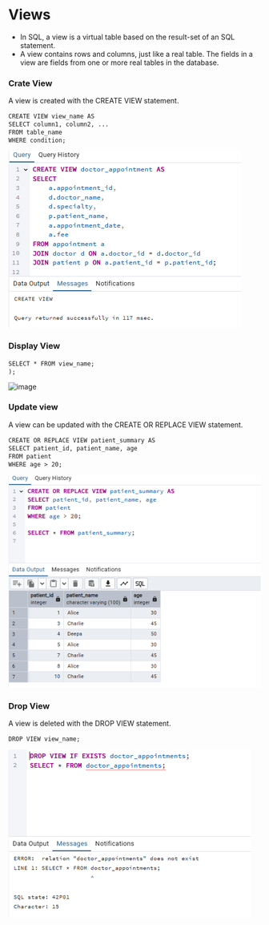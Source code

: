 # Views
- In SQL, a view is a virtual table based on the result-set of an SQL statement.  
- A view contains rows and columns, just like a real table. The fields in a view are fields from one or more real tables in the database.

### Crate View
A view is created with the CREATE VIEW statement. 

    CREATE VIEW view_name AS
    SELECT column1, column2, ...
    FROM table_name
    WHERE condition;
![image](https://github.com/Dharanish-24/Day07_Sql_Internship/blob/main/Screenshot%202025-07-03%20124237.png)
### Display View
    SELECT * FROM view_name;
    );
![image](https://github.com/Dharanish-24/Day07_Sql_Internship/blob/main/Screenshot%202025-07-03%20124453.png-)
### Update view
A view can be updated with the CREATE OR REPLACE VIEW statement.

    CREATE OR REPLACE VIEW patient_summary AS
    SELECT patient_id, patient_name, age
    FROM patient
    WHERE age > 20;
![image](https://github.com/Dharanish-24/Day07_Sql_Internship/blob/main/Screenshot%202025-07-03%20122332.png)
### Drop View
A view is deleted with the DROP VIEW statement.
    
    DROP VIEW view_name;
![image](https://github.com/Dharanish-24/Day07_Sql_Internship/blob/main/Screenshot%202025-07-03%20122536.png)



    
